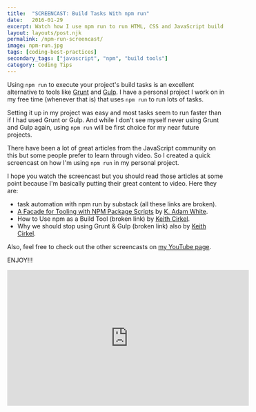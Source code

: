 ```yaml
---
title:  "SCREENCAST: Build Tasks With npm run"
date:   2016-01-29
excerpt: Watch how I use npm run to run HTML, CSS and JavaScript build tasks. An alternative to using Grunt, Gulp and similar tools.
layout: layouts/post.njk
permalink: /npm-run-screencast/
image: npm-run.jpg
tags: [coding-best-practices]
secondary_tags: ["javascript", "npm", "build tools"]
category: Coding Tips
---
```

<p>
  Using <code>npm run</code> 
  to execute your project's build tasks is an excellent alternative to tools like 
  <a href="http://gruntjs.com/">Grunt</a> 
  and 
  <a href="http://gulpjs.com/">Gulp</a>. 
  I have a personal project I work on in my free time (whenever that is) that uses 
  <code>npm run</code> 
  to run lots of tasks.
</p>

<p>
  Setting it up in my project was easy and most tasks seem to run faster than if I had used Grunt or Gulp. And while I don't see myself never using Grunt and Gulp again, using 
  <code>npm run</code> 
  will be first choice for my near future projects.
</p>

<p>
  There have been a lot of great articles from the JavaScript community on this but some people prefer to learn through video. So I created a quick screencast on how I'm using 
  <code>npm run</code> 
  in my personal project.
</p>

<p>
  I hope you watch the screencast but you should read those articles at some point because I'm basically putting their great content to video. Here they are:
</p>

<ul>
  <li class="post-list-item">task automation with npm run by substack (all these links are broken).
  </li>
  <li class="post-list-item">
    <a href="https://www.bocoup.com/blog/a-facade-for-tooling-with-npm-scripts">A Facade for Tooling with NPM Package Scripts</a> 
    by 
    <a href="https://twitter.com/kadamwhite">K. Adam White</a>.
  </li>
  <li class="post-list-item">How to Use npm as a Build Tool (broken link) by <a href="https://twitter.com/keithamus">Keith Cirkel</a>.
  </li>
  <li class="post-list-item">Why we should stop using Grunt &#038; Gulp (broken link)
    also by 
    <a href="https://twitter.com/keithamus">Keith Cirkel</a>.
  </li>
</ul>

<p>
  Also, feel free to check out the other screencasts on 
  <a href="http://youtube.com/c/kaidezblog">my YouTube page</a>.
</p>

<p>
  ENJOY!!!
</p>

<iframe width="560" height="315" src="https://www.youtube.com/embed/5VomwRZZiwc?si=rlXjfmL0zDL8ZNqb" title="YouTube video player" frameborder="0" allow="accelerometer; autoplay; clipboard-write; encrypted-media; gyroscope; picture-in-picture; web-share" referrerpolicy="strict-origin-when-cross-origin" allowfullscreen></iframe>
